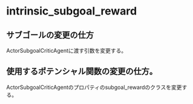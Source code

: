 # intrinsic_subgoal_reward

## サブゴールの変更の仕方
ActorSubgoalCriticAgentに渡す引数を変更する。

## 使用するポテンシャル関数の変更の仕方。
ActorSubgoalCriticAgentのプロパティのsubgoal_rewardのクラスを変更する。
